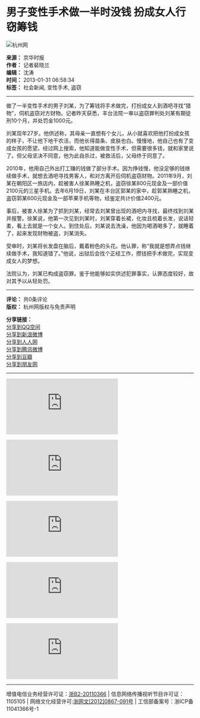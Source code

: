 # 男子变性手术做一半时没钱 扮成女人行窃筹钱

![杭州网](../../../images/attachement/gif/site2/20110704/b8ac6f87bfff0f7bae5e0b.gif)

**来源：** 京华时报  
**作者：** 记者裴晓兰  
**编辑：** 沈涛  
**时间：** 2013-01-31 06:58:34  
**标签：** 社会新闻, 变性手术, 盗窃

---

做了一半变性手术的男子刘某，为了筹钱将手术做完，打扮成女人到酒吧寻找“猎物”，伺机盗窃对方财物。记者昨天获悉，丰台法院一审以盗窃罪判处刘某有期徒刑10个月，并处罚金1000元。

刘某现年27岁。他供述称，其母亲一直想有个女儿，从小就喜欢把他打扮成女孩的样子，不让他下地干农活，而他长得苗条、皮肤也白。慢慢地，他自己也有了变成女孩的愿望。经过网上搜索，他知道能做变性手术，但需要很多钱，就和家里说了。但父母坚决不同意，他为此自杀过，被救活后，父母终于同意了。

2010年，他用自己外出打工赚的钱做了部分手术。因为挣钱慢，他没足够的钱继续做手术，就想去酒吧寻找男客人，和对方离开后伺机盗窃财物。2011年9月，刘某在朝阳区一旅店内，趁被害人徐某熟睡之机，盗窃徐某800元现金及一部价值2100元的三星手机。去年6月19日，刘某在丰台区郭某的家中，趁郭某熟睡之机，盗窃郭某600元现金及一部苹果手机等物，经鉴定共计价值2400元。

事后，被害人徐某为了抓到刘某，经常去刘某曾出现的酒吧内寻找，最终找到刘某并报警。徐某说，他第一次见到刘某时，刘某穿着长裙，化妆且梳着长发，说话轻柔，看上去就是一个女人。到住处后，刘某说去洗澡，他因为喝酒喝多了，就睡着了，起来发现财物被盗，刘某消失。

受审时，刘某将长发盘在脑后，戴着粉色的头花。他认罪，称“我就是想弄点钱继续做手术，我知道错了。”他说，出狱后会找个正经工作，攒钱把手术做完，实现变成女人的梦想。

法院认为，刘某已构成盗窃罪。鉴于他能够如实供述犯罪事实，认罪态度较好，故对其予以从轻处罚。

---

**评论：** 共0条评论  
**版权：** 杭州网版权与免责声明

**分享链接：**  
[分享到QQ空间](javascript:void\(0\); "分享到QQ空间")  
[分享到新浪微博](javascript:void\(0\); "分享到新浪微博")  
[分享到人人网](javascript:void\(0\); "分享到人人网")  
[分享到腾讯微博](javascript:void\(0\); "分享到腾讯微博")  
[分享到豆瓣](javascript:void\(0\); "分享到豆瓣")  
[分享到朋友网](javascript:void\(0\); "分享到朋友网")  

---

![探访世界第三大冰川](http://pic.hangzhou.com.cn/fengguang/content/2013-01/29/content_4587963.htm)

![拒绝舌尖上的浪费 ...](http://pic.hangzhou.com.cn/guonei/content/2013-01/30/content_4588627.htm)

![美得冒泡](http://pic.hangzhou.com.cn/wytt/content/2013-01/30/content_4589065.htm)

![民众游行悼念巴西 ...](http://pic.hangzhou.com.cn/guoji/content/2013-01/30/content_4588631.htm)

![春晚首次带妆联排](http://pic.hangzhou.com.cn/yule/content/2013-01/29/content_4587960.htm)

---

增值电信业务经营许可证：[浙B2-20110366](http://www.miibeian.gov.cn/) | 信息网络传播视听节目许可证：1105105 | 网络文化经营许可:[浙网文\[2012\]0867-091号](http://www.hangzhou.com.cn/extra/images/zwwjyxkz.jpg) | 工信部备案号：浙ICP备11041366号-1
<!-- tcd_original_link https://news.hangzhou.com.cn/shxw/content/2013-01/31/content_4590148.htm -->
